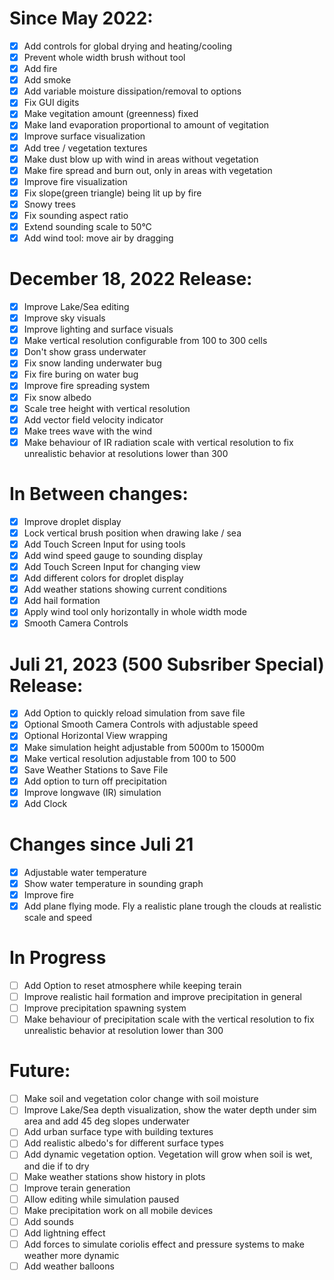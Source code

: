 # Since May 2022:
- [x] Add controls for global drying and heating/cooling
- [x] Prevent whole width brush without tool
- [x] Add fire
- [x] Add smoke
- [x] Add variable moisture dissipation/removal to options
- [x] Fix GUI digits
- [x] Make vegitation amount (greenness) fixed
- [x] Make land evaporation proportional to amount of vegitation
- [x] Improve surface visualization
- [x] Add tree / vegetation textures
- [x] Make dust blow up with wind in areas without vegetation
- [x] Make fire spread and burn out, only in areas with vegetation
- [x] Improve fire visualization
- [x] Fix slope(green triangle) being lit up by fire
- [x] Snowy trees
- [x] Fix sounding aspect ratio
- [x] Extend sounding scale to 50°C
- [X] Add wind tool: move air by dragging

# December 18, 2022 Release:
- [x] Improve Lake/Sea editing
- [x] Improve sky visuals
- [x] Improve lighting and surface visuals
- [x] Make vertical resolution configurable from 100 to 300 cells
- [x] Don't show grass underwater
- [x] Fix snow landing underwater bug
- [x] Fix fire buring on water bug
- [x] Improve fire spreading system
- [x] Fix snow albedo
- [x] Scale tree height with vertical resolution
- [x] Add vector field velocity indicator
- [x] Make trees wave with the wind
- [x] Make behaviour of IR radiation scale with vertical resolution to fix unrealistic behavior at resolutions lower than 300

# In Between changes:
- [x] Improve droplet display
- [x] Lock vertical brush position when drawing lake / sea
- [x] Add Touch Screen Input for using tools
- [x] Add wind speed gauge to sounding display
- [x] Add Touch Screen Input for changing view
- [x] Add different colors for droplet display
- [x] Add weather stations showing current conditions
- [x] Add hail formation
- [x] Apply wind tool only horizontally in whole width mode
- [X] Smooth Camera Controls

# Juli 21, 2023 (500 Subsriber Special) Release:
- [x] Add Option to quickly reload simulation from save file
- [x] Optional Smooth Camera Controls with adjustable speed
- [x] Optional Horizontal View wrapping
- [x] Make simulation height adjustable from 5000m to 15000m
- [x] Make vertical resolution adjustable from 100 to 500
- [x] Save Weather Stations to Save File
- [x] Add option to turn off precipitation
- [x] Improve longwave (IR) simulation
- [x] Add Clock

# Changes since Juli 21
- [x] Adjustable water temperature
- [x] Show water temperature in sounding graph
- [x] Improve fire
- [x] Add plane flying mode. Fly a realistic plane trough the clouds at realistic scale and speed

# In Progress
- [ ] Add Option to reset atmosphere while keeping terain
- [ ] Improve realistic hail formation and improve precipitation in general
- [ ] Improve precipitation spawning system
- [ ] Make behaviour of precipitation scale with the vertical resolution to fix unrealistic behavior at resolution lower than 300

# Future:
- [ ] Make soil and vegetation color change with soil moisture
- [ ] Improve Lake/Sea depth visualization, show the water depth under sim area and add 45 deg slopes underwater
- [ ] Add urban surface type with building textures
- [ ] Add realistic albedo's for different surface types
- [ ] Add dynamic vegetation option. Vegetation will grow when soil is wet, and die if to dry
- [ ] Make weather stations show history in plots
- [ ] Improve terain generation
- [ ] Allow editing while simulation paused
- [ ] Make precipitation work on all mobile devices
- [ ] Add sounds
- [ ] Add lightning effect
- [ ] Add forces to simulate coriolis effect and pressure systems to make weather more dynamic
- [ ] Add weather balloons
